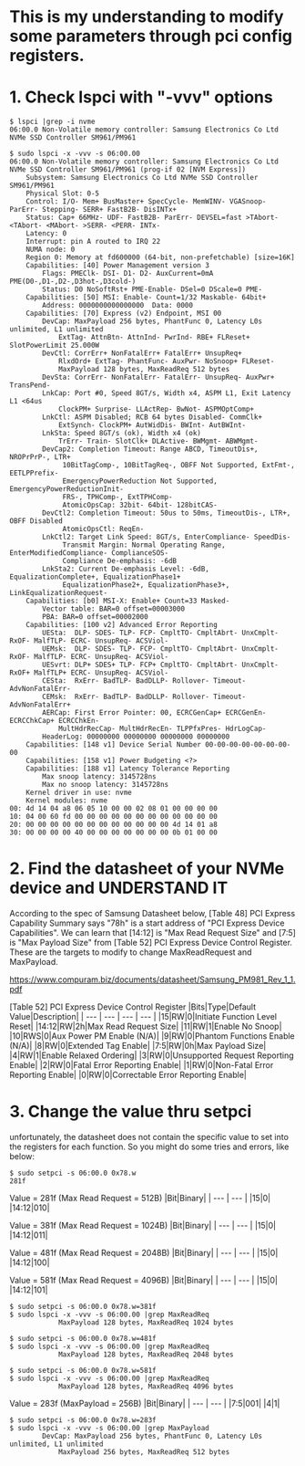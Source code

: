 # This is my understanding to modify some parameters through pci config registers.

# 1. Check lspci with "-vvv" options
```
$ lspci |grep -i nvme
06:00.0 Non-Volatile memory controller: Samsung Electronics Co Ltd NVMe SSD Controller SM961/PM961

$ sudo lspci -x -vvv -s 06:00.00
06:00.0 Non-Volatile memory controller: Samsung Electronics Co Ltd NVMe SSD Controller SM961/PM961 (prog-if 02 [NVM Express])
	Subsystem: Samsung Electronics Co Ltd NVMe SSD Controller SM961/PM961
	Physical Slot: 0-5
	Control: I/O- Mem+ BusMaster+ SpecCycle- MemWINV- VGASnoop- ParErr- Stepping- SERR+ FastB2B- DisINTx+
	Status: Cap+ 66MHz- UDF- FastB2B- ParErr- DEVSEL=fast >TAbort- <TAbort- <MAbort- >SERR- <PERR- INTx-
	Latency: 0
	Interrupt: pin A routed to IRQ 22
	NUMA node: 0
	Region 0: Memory at fd600000 (64-bit, non-prefetchable) [size=16K]
	Capabilities: [40] Power Management version 3
		Flags: PMEClk- DSI- D1- D2- AuxCurrent=0mA PME(D0-,D1-,D2-,D3hot-,D3cold-)
		Status: D0 NoSoftRst+ PME-Enable- DSel=0 DScale=0 PME-
	Capabilities: [50] MSI: Enable- Count=1/32 Maskable- 64bit+
		Address: 0000000000000000  Data: 0000
	Capabilities: [70] Express (v2) Endpoint, MSI 00
		DevCap:	MaxPayload 256 bytes, PhantFunc 0, Latency L0s unlimited, L1 unlimited
			ExtTag- AttnBtn- AttnInd- PwrInd- RBE+ FLReset+ SlotPowerLimit 25.000W
		DevCtl:	CorrErr+ NonFatalErr+ FatalErr+ UnsupReq+
			RlxdOrd+ ExtTag- PhantFunc- AuxPwr- NoSnoop+ FLReset-
			MaxPayload 128 bytes, MaxReadReq 512 bytes
		DevSta:	CorrErr- NonFatalErr- FatalErr- UnsupReq- AuxPwr+ TransPend-
		LnkCap:	Port #0, Speed 8GT/s, Width x4, ASPM L1, Exit Latency L1 <64us
			ClockPM+ Surprise- LLActRep- BwNot- ASPMOptComp+
		LnkCtl:	ASPM Disabled; RCB 64 bytes Disabled- CommClk+
			ExtSynch- ClockPM+ AutWidDis- BWInt- AutBWInt-
		LnkSta:	Speed 8GT/s (ok), Width x4 (ok)
			TrErr- Train- SlotClk+ DLActive- BWMgmt- ABWMgmt-
		DevCap2: Completion Timeout: Range ABCD, TimeoutDis+, NROPrPrP-, LTR+
			 10BitTagComp-, 10BitTagReq-, OBFF Not Supported, ExtFmt-, EETLPPrefix-
			 EmergencyPowerReduction Not Supported, EmergencyPowerReductionInit-
			 FRS-, TPHComp-, ExtTPHComp-
			 AtomicOpsCap: 32bit- 64bit- 128bitCAS-
		DevCtl2: Completion Timeout: 50us to 50ms, TimeoutDis-, LTR+, OBFF Disabled
			 AtomicOpsCtl: ReqEn-
		LnkCtl2: Target Link Speed: 8GT/s, EnterCompliance- SpeedDis-
			 Transmit Margin: Normal Operating Range, EnterModifiedCompliance- ComplianceSOS-
			 Compliance De-emphasis: -6dB
		LnkSta2: Current De-emphasis Level: -6dB, EqualizationComplete+, EqualizationPhase1+
			 EqualizationPhase2+, EqualizationPhase3+, LinkEqualizationRequest-
	Capabilities: [b0] MSI-X: Enable+ Count=33 Masked-
		Vector table: BAR=0 offset=00003000
		PBA: BAR=0 offset=00002000
	Capabilities: [100 v2] Advanced Error Reporting
		UESta:	DLP- SDES- TLP- FCP- CmpltTO- CmpltAbrt- UnxCmplt- RxOF- MalfTLP- ECRC- UnsupReq- ACSViol-
		UEMsk:	DLP- SDES- TLP- FCP- CmpltTO- CmpltAbrt- UnxCmplt- RxOF- MalfTLP- ECRC- UnsupReq- ACSViol-
		UESvrt:	DLP+ SDES+ TLP- FCP+ CmpltTO- CmpltAbrt- UnxCmplt- RxOF+ MalfTLP+ ECRC- UnsupReq- ACSViol-
		CESta:	RxErr- BadTLP- BadDLLP- Rollover- Timeout- AdvNonFatalErr-
		CEMsk:	RxErr- BadTLP- BadDLLP- Rollover- Timeout- AdvNonFatalErr+
		AERCap:	First Error Pointer: 00, ECRCGenCap+ ECRCGenEn- ECRCChkCap+ ECRCChkEn-
			MultHdrRecCap- MultHdrRecEn- TLPPfxPres- HdrLogCap-
		HeaderLog: 00000000 00000000 00000000 00000000
	Capabilities: [148 v1] Device Serial Number 00-00-00-00-00-00-00-00
	Capabilities: [158 v1] Power Budgeting <?>
	Capabilities: [188 v1] Latency Tolerance Reporting
		Max snoop latency: 3145728ns
		Max no snoop latency: 3145728ns
	Kernel driver in use: nvme
	Kernel modules: nvme
00: 4d 14 04 a8 06 05 10 00 00 02 08 01 00 00 00 00
10: 04 00 60 fd 00 00 00 00 00 00 00 00 00 00 00 00
20: 00 00 00 00 00 00 00 00 00 00 00 00 4d 14 01 a8
30: 00 00 00 00 40 00 00 00 00 00 00 00 0b 01 00 00
```

# 2. Find the datasheet of your NVMe device and UNDERSTAND IT
According to the spec of Samsung Datasheet below, [Table 48] PCI Express Capability Summary says "78h" is a start address of "PCI Express Device Capabilities". 
We can learn that [14:12] is "Max Read Request Size" and [7:5] is "Max Payload Size" from [Table 52] PCI Express Device Control Register. These are the targets to modify to change MaxReadRequest and MaxPayload.

https://www.compuram.biz/documents/datasheet/Samsung_PM981_Rev_1_1.pdf

[Table 52] PCI Express Device Control Register
|Bits|Type|Default Value|Description|
| --- | --- | --- | --- |
|15|RW|0|Initiate Function Level Reset|
|14:12|RW|2h|Max Read Request Size|
|11|RW|1|Enable No Snoop|
|10|RWS|0|Aux Power PM Enable (N/A)|
|9|RW|0|Phantom Functions Enable (N/A)|
|8|RW|0|Extended Tag Enable|
|7:5|RW|0h|Max Payload Size|
|4|RW|1|Enable Relaxed Ordering|
|3|RW|0|Unsupported Request Reporting Enable|
|2|RW|0|Fatal Error Reporting Enable|
|1|RW|0|Non-Fatal Error Reporting Enable|
|0|RW|0|Correctable Error Reporting Enable|


# 3. Change the value thru setpci
unfortunately, the datasheet does not contain the specific value to set into the registers for each function. So you might do some tries and errors, like below: 
```
$ sudo setpci -s 06:00.0 0x78.w
281f
```
Value = 281f (Max Read Request = 512B)
|Bit|Binary|
| --- | --- |
|15|0|
|14:12|010|

Value = 381f (Max Read Request = 1024B)
|Bit|Binary|
| --- | --- |
|15|0|
|14:12|011|

Value = 481f (Max Read Request = 2048B)
|Bit|Binary|
| --- | --- |
|15|0|
|14:12|100|

Value = 581f (Max Read Request = 4096B)
|Bit|Binary|
| --- | --- |
|15|0|
|14:12|101|

```
$ sudo setpci -s 06:00.0 0x78.w=381f
$ sudo lspci -x -vvv -s 06:00.00 |grep MaxReadReq
			MaxPayload 128 bytes, MaxReadReq 1024 bytes

$ sudo setpci -s 06:00.0 0x78.w=481f
$ sudo lspci -x -vvv -s 06:00.00 |grep MaxReadReq
			MaxPayload 128 bytes, MaxReadReq 2048 bytes

$ sudo setpci -s 06:00.0 0x78.w=581f
$ sudo lspci -x -vvv -s 06:00.00 |grep MaxReadReq
			MaxPayload 128 bytes, MaxReadReq 4096 bytes
```


Value = 283f (MaxPayload = 256B)
|Bit|Binary|
| --- | --- |
|7:5|001|
|4|1|

```
$ sudo setpci -s 06:00.0 0x78.w=283f
$ sudo lspci -x -vvv -s 06:00.00 |grep MaxPayload
		DevCap:	MaxPayload 256 bytes, PhantFunc 0, Latency L0s unlimited, L1 unlimited
			MaxPayload 256 bytes, MaxReadReq 512 bytes
```

